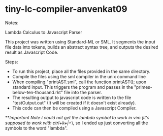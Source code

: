 # tiny-lc-compiler-anvenkat09

Notes:

Lambda Calculus to Javascript Parser

This project was written using Standard-ML or SML. It segments the input
file data into tokens, builds an abstract syntax tree, and outputs the desired
result as Javascript Code. 

Steps:

- To run this project, place all the files provided in the same directory. 
- Compile the files using the sml compiler in the unix command line
- When compiling "printAST.sml", call the function printAST(); upon standard
      input. This triggers the program and passes in the
      "primes-below-ten-thousand.rkt" file into the parser. 
- The resulting output to javascript code is written to the file
  "testOutput.out" (It will be created if it doesn't exist already).
- This code can then be compiled using a Javascript Compiler.

***Important Note
I could not get the lambda symbol to work in vim (it's supposed to work with ctrl+k+|+*),
so I ended up just converting all the symbols to the word "lambda".
